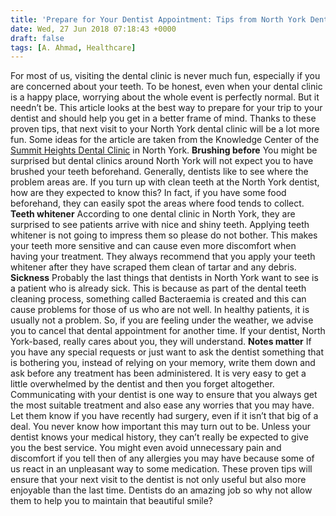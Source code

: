 ```yaml
---
title: 'Prepare for Your Dentist Appointment: Tips from North York Dentists'
date: Wed, 27 Jun 2018 07:18:43 +0000
draft: false
tags: [A. Ahmad, Healthcare]
---
```


For most of us, visiting the dental clinic is never much fun, especially if you are concerned about your teeth. To be honest, even when your dental clinic is a happy place, worrying about the whole event is perfectly normal. But it needn’t be. This article looks at the best way to prepare for your trip to your dentist and should help you get in a better frame of mind. Thanks to these proven tips, that next visit to your North York dental clinic will be a lot more fun. Some ideas for the article are taken from the Knowledge Center of the [Summit Heights Dental Clinic](https://www.summitheightsdental.com/) in North York. **Brushing before** You might be surprised but dental clinics around North York will not expect you to have brushed your teeth beforehand. Generally, dentists like to see where the problem areas are. If you turn up with clean teeth at the North York dentist, how are they expected to know this? In fact, if you have some food beforehand, they can easily spot the areas where food tends to collect. **Teeth whitener** According to one dental clinic in North York, they are surprised to see patients arrive with nice and shiny teeth. Applying teeth whitener is not going to impress them so please do not bother. This makes your teeth more sensitive and can cause even more discomfort when having your treatment. They always recommend that you apply your teeth whitener after they have scraped them clean of tartar and any debris. **Sickness** Probably the last things that dentists in North York want to see is a patient who is already sick. This is because as part of the dental teeth cleaning process, something called Bacteraemia is created and this can cause problems for those of us who are not well. In healthy patients, it is usually not a problem. So, if you are feeling under the weather, we advise you to cancel that dental appointment for another time. If your dentist, North York-based, really cares about you, they will understand. **Notes matter** If you have any special requests or just want to ask the dentist something that is bothering you, instead of relying on your memory, write them down and ask before any treatment has been administered. It is very easy to get a little overwhelmed by the dentist and then you forget altogether. Communicating with your dentist is one way to ensure that you always get the most suitable treatment and also ease any worries that you may have. Let them know if you have recently had surgery, even if it isn’t that big of a deal. You never know how important this may turn out to be. Unless your dentist knows your medical history, they can’t really be expected to give you the best service. You might even avoid unnecessary pain and discomfort if you tell then of any allergies you may have because some of us react in an unpleasant way to some medication. These proven tips will ensure that your next visit to the dentist is not only useful but also more enjoyable than the last time. Dentists do an amazing job so why not allow them to help you to maintain that beautiful smile?